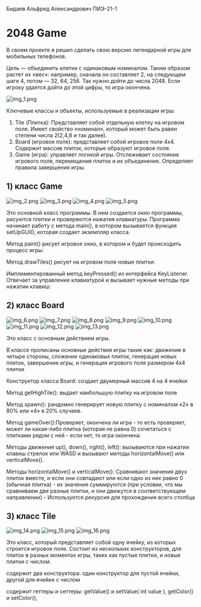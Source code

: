 
Бидаев Альфред Александрович
ПИЭ-21-1

# 2048 Game

В своем проекте я решил сделать свою версию легендарной игры для мобильных телефонов.

Цель — объединить клетки с одинаковым номиналом. Таким образом растет их «вес»: например, сначала он составляет 2, на следующем шаге 4, потом — 32, 64, 256. Так нужно дойти до числа 2048. Если игроку удается дойти до этой цифры, то игра окончена.


![img_1.png](pictures%2Fimg_1.png)


Ключевые классы и объекты, используемые в реализации игры:

1.  Tile (Плитка): Представляет собой отдельную клетку на игровом поле. Имеет свойство «номинал», который может быть равен степени числа 2(2,4,8 и так далее).
2.  Board (игровое поле): представляет собой игровое поле 4x4. Содержит массив плиток, которые образуют игровое поле.
3.  Game (игра): управляет логикой игры. Отслеживает состояние игрового поля, перемещения плиток и их объединение. Определяет правила завершения игры.


## 1) класс Game

![img_2.png](pictures%2Fimg_2.png)
![img_3.png](pictures%2Fimg_3.png)
![img_4.png](pictures%2Fimg_4.png)
![img_5.png](pictures%2Fimg_5.png)


Это основной класс программы. В нем создается окно программы, рисуются плитки и проверяются нажатия клавиатуры. Программа начинает работу с метода main(), в котором вызывается функция setUpGUI(), которая создает экземпляр класса.


Метод paint() рисует игровое окно, в котором и будет происходить процесс игры:

Метод drawTiles() рисует на игровом поле новые плитки:

Имплиментированный метод keyPressed() из интерфейса KeyListener. Отвечает за управление клавиатурой и вызывает нужные методы при нажатии клавиш:


## 2) класс Board

![img_6.png](pictures%2Fimg_6.png)
![img_7.png](pictures%2Fimg_7.png)
![img_8.png](pictures%2Fimg_8.png)
![img_9.png](pictures%2Fimg_9.png)
![img_10.png](pictures%2Fimg_10.png)
![img_11.png](pictures%2Fimg_11.png)
![img_12.png](pictures%2Fimg_12.png)
![img_13.png](pictures%2Fimg_13.png)





Это класс с основным действием игры.

В классе прописаны основные действия игры такие как: движение в четыре стороны, сложение одинаковых плиток, генерация новых плиток, завершение игры, и генерация игрового поля размером 4x4 плитки

Конструктор класса Board: создает двумерный массив 4 на 4 ячейки

Метод getHighTile(): выдает наибольшую плитку на игровом поле

Метод spawn(): рандомно генерирует новую плитку с номиналом «2» в 80%  или «4» в 20% случаев.

Метод gameOver():Проверяет, окончена ли игра - то есть проверяет, может ли какая-либо плитка (которая не равна 0) сочетаться с плитками рядом с ней - если нет, то игра окончена.

Методы движения up(), down(), right(), left(): вызываются при нажатии клавиш стрелок или WASD и вызывают методы horizontalMove() или verticalMove().


Методы horizontalMove() и verticalMove(): Сравнивают значения двух плиток вместе, и если они совпадают или если одно из них равно 0 (обычная плитка) - их значения суммируются (при условии, что мы сравниваем две разные плитки, и они движутся в соответствующем направлении) - Используется рекурсия для прохождения всего столбца


## 3) класс Tile

![img_14.png](pictures%2Fimg_14.png)
![img_15.png](pictures%2Fimg_15.png)
![img_16.png](pictures%2Fimg_16.png)

   Это класс, который представляет собой одну ячейку, из которых строится игровое поле. Состоит из нескольких конструкторов, для плиток в разных моментах игры, таких как пустые плитки, и новые плитки с числом.

содержит два конструктора: один конструктор для пустой ячейки, другой для ячейки с числом

содержит геттеры и сеттеры: getValue() и  setValue( int value ),  getColor() и setColor(),